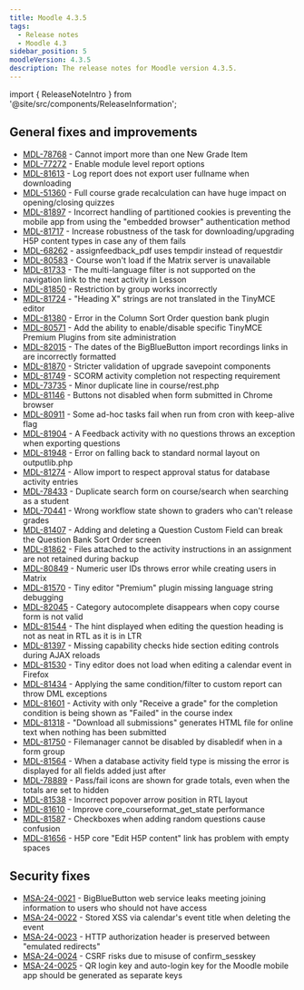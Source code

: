 ```yaml
---
title: Moodle 4.3.5
tags:
  - Release notes
  - Moodle 4.3
sidebar_position: 5
moodleVersion: 4.3.5
description: The release notes for Moodle version 4.3.5.
---
```


import { ReleaseNoteIntro } from '@site/src/components/ReleaseInformation';

<ReleaseNoteIntro releaseName={frontMatter.moodleVersion} />

## General fixes and improvements
<!-- cspell:disable -->
- [MDL-78768](https://tracker.moodle.org/browse/MDL-78768) - Cannot import more than one New Grade Item
- [MDL-77272](https://tracker.moodle.org/browse/MDL-77272) - Enable module level report options
- [MDL-81613](https://tracker.moodle.org/browse/MDL-81613) - Log report does not export user fullname when downloading
- [MDL-51360](https://tracker.moodle.org/browse/MDL-51360) - Full course grade recalculation can have huge impact on opening/closing quizzes
- [MDL-81897](https://tracker.moodle.org/browse/MDL-81897) - Incorrect handling of partitioned cookies is preventing the mobile app from using the "embedded browser" authentication method
- [MDL-81717](https://tracker.moodle.org/browse/MDL-81717) -  Increase robustness of the task for downloading/upgrading H5P content types in case any of them fails
- [MDL-68262](https://tracker.moodle.org/browse/MDL-68262) - assignfeedback_pdf uses tempdir instead of requestdir
- [MDL-80583](https://tracker.moodle.org/browse/MDL-80583) - Course won't load if the Matrix server is unavailable
- [MDL-81733](https://tracker.moodle.org/browse/MDL-81733) - The multi-language filter is not supported on the navigation link to the next activity in Lesson
- [MDL-81850](https://tracker.moodle.org/browse/MDL-81850) - Restriction by group works incorrectly
- [MDL-81724](https://tracker.moodle.org/browse/MDL-81724) - "Heading X" strings are not translated in the TinyMCE editor
- [MDL-81380](https://tracker.moodle.org/browse/MDL-81380) - Error in the Column Sort Order question bank plugin
- [MDL-80571](https://tracker.moodle.org/browse/MDL-80571) - Add the ability to enable/disable specific TinyMCE Premium Plugins from site administration
- [MDL-82015](https://tracker.moodle.org/browse/MDL-82015) - The dates of the BigBlueButton import recordings links in are incorrectly formatted
- [MDL-81870](https://tracker.moodle.org/browse/MDL-81870) - Stricter validation of upgrade savepoint components
- [MDL-81749](https://tracker.moodle.org/browse/MDL-81749) - SCORM activity completion not respecting requirement
- [MDL-73735](https://tracker.moodle.org/browse/MDL-73735) - Minor duplicate line in course/rest.php
- [MDL-81146](https://tracker.moodle.org/browse/MDL-81146) - Buttons not disabled when form submitted in Chrome browser
- [MDL-80911](https://tracker.moodle.org/browse/MDL-80911) - Some ad-hoc tasks fail when run from cron with keep-alive flag
- [MDL-81904](https://tracker.moodle.org/browse/MDL-81904) - A Feedback activity with no questions throws an exception when exporting questions
- [MDL-81948](https://tracker.moodle.org/browse/MDL-81948) - Error on falling back to standard normal layout on outputlib.php
- [MDL-81274](https://tracker.moodle.org/browse/MDL-81274) - Allow import to respect approval status for database activity entries
- [MDL-78433](https://tracker.moodle.org/browse/MDL-78433) - Duplicate search form on course/search when searching as a student
- [MDL-70441](https://tracker.moodle.org/browse/MDL-70441) - Wrong workflow state shown to graders who can't release grades
- [MDL-81407](https://tracker.moodle.org/browse/MDL-81407) - Adding and deleting a Question Custom Field can break the Question Bank Sort Order screen
- [MDL-81862](https://tracker.moodle.org/browse/MDL-81862) - Files attached to the activity instructions in an assignment are not retained during backup
- [MDL-80849](https://tracker.moodle.org/browse/MDL-80849) - Numeric user IDs throws error while creating users in Matrix
- [MDL-81570](https://tracker.moodle.org/browse/MDL-81570) - Tiny editor "Premium" plugin missing language string debugging
- [MDL-82045](https://tracker.moodle.org/browse/MDL-82045) - Category autocomplete disappears when copy course form is not valid
- [MDL-81544](https://tracker.moodle.org/browse/MDL-81544) - The hint displayed when editing the question heading is not as neat in RTL as it is in LTR
- [MDL-81397](https://tracker.moodle.org/browse/MDL-81397) - Missing capability checks hide section editing controls during AJAX reloads
- [MDL-81530](https://tracker.moodle.org/browse/MDL-81530) - Tiny editor does not load when editing a calendar event in Firefox
- [MDL-81434](https://tracker.moodle.org/browse/MDL-81434) - Applying the same condition/filter to custom report can throw DML exceptions
- [MDL-81601](https://tracker.moodle.org/browse/MDL-81601) - Activity with only "Receive a grade" for the completion condition is being shown as "Failed" in the course index
- [MDL-81318](https://tracker.moodle.org/browse/MDL-81318) - "Download all submissions" generates HTML file for online text when nothing has been submitted
- [MDL-81750](https://tracker.moodle.org/browse/MDL-81750) - Filemanager cannot be disabled by disabledif when in a form group
- [MDL-81564](https://tracker.moodle.org/browse/MDL-81564) - When a database activity field type is missing the error is displayed for all fields added just after
- [MDL-78889](https://tracker.moodle.org/browse/MDL-78889) - Pass/fail icons are shown for grade totals, even when the totals are set to hidden
- [MDL-81538](https://tracker.moodle.org/browse/MDL-81538) - Incorrect popover arrow position in RTL layout
- [MDL-81610](https://tracker.moodle.org/browse/MDL-81610) - Improve core_courseformat_get_state performance
- [MDL-81587](https://tracker.moodle.org/browse/MDL-81587) - Checkboxes when adding random questions cause confusion
- [MDL-81656](https://tracker.moodle.org/browse/MDL-81656) - H5P core "Edit H5P content" link has problem with empty spaces
<!-- cspell:enable -->

## Security fixes
<!-- cspell:disable -->
- [MSA-24-0021](https://moodle.org/mod/forum/discuss.php?d=459498) - BigBlueButton web service leaks meeting joining information to users who should not have access
- [MSA-24-0022](https://moodle.org/mod/forum/discuss.php?d=459499) - Stored XSS via calendar's event title when deleting the event
- [MSA-24-0023](https://moodle.org/mod/forum/discuss.php?d=459500) - HTTP authorization header is preserved between "emulated redirects"
- [MSA-24-0024](https://moodle.org/mod/forum/discuss.php?d=459501) - CSRF risks due to misuse of confirm_sesskey
- [MSA-24-0025](https://moodle.org/mod/forum/discuss.php?d=459502) - QR login key and auto-login key for the Moodle mobile app should be generated as separate keys
<!-- cspell:enable -->
